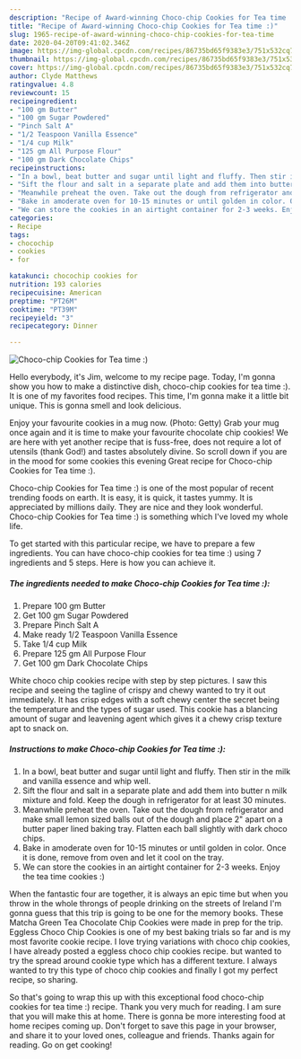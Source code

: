 ```yaml
---
description: "Recipe of Award-winning Choco-chip Cookies for Tea time :)"
title: "Recipe of Award-winning Choco-chip Cookies for Tea time :)"
slug: 1965-recipe-of-award-winning-choco-chip-cookies-for-tea-time
date: 2020-04-20T09:41:02.346Z
image: https://img-global.cpcdn.com/recipes/86735bd65f9383e3/751x532cq70/choco-chip-cookies-for-tea-time-recipe-main-photo.jpg
thumbnail: https://img-global.cpcdn.com/recipes/86735bd65f9383e3/751x532cq70/choco-chip-cookies-for-tea-time-recipe-main-photo.jpg
cover: https://img-global.cpcdn.com/recipes/86735bd65f9383e3/751x532cq70/choco-chip-cookies-for-tea-time-recipe-main-photo.jpg
author: Clyde Matthews
ratingvalue: 4.8
reviewcount: 15
recipeingredient:
- "100 gm Butter"
- "100 gm Sugar Powdered"
- "Pinch Salt A"
- "1/2 Teaspoon Vanilla Essence"
- "1/4 cup Milk"
- "125 gm All Purpose Flour"
- "100 gm Dark Chocolate Chips"
recipeinstructions:
- "In a bowl, beat butter and sugar until light and fluffy. Then stir in the milk and vanilla essence and whip well."
- "Sift the flour and salt in a separate plate and add them into butter n milk mixture and fold. Keep the dough in refrigerator for at least 30 minutes."
- "Meanwhile preheat the oven. Take out the dough from refrigerator and make small lemon sized balls out of the dough and place 2&#34; apart on a butter paper lined baking tray. Flatten each ball slightly with dark choco chips."
- "Bake in amoderate oven for 10-15 minutes or until golden in color. Once it is done, remove from oven and let it cool on the tray."
- "We can store the cookies in an airtight container for 2-3 weeks. Enjoy the tea time cookies :)"
categories:
- Recipe
tags:
- chocochip
- cookies
- for

katakunci: chocochip cookies for 
nutrition: 193 calories
recipecuisine: American
preptime: "PT26M"
cooktime: "PT39M"
recipeyield: "3"
recipecategory: Dinner

---
```



![Choco-chip Cookies for Tea time :)](https://img-global.cpcdn.com/recipes/86735bd65f9383e3/751x532cq70/choco-chip-cookies-for-tea-time-recipe-main-photo.jpg)

Hello everybody, it's Jim, welcome to my recipe page. Today, I'm gonna show you how to make a distinctive dish, choco-chip cookies for tea time :). It is one of my favorites food recipes. This time, I'm gonna make it a little bit unique. This is gonna smell and look delicious.

Enjoy your favourite cookies in a mug now. (Photo: Getty) Grab your mug once again and it is time to make your favourite chocolate chip cookies! We are here with yet another recipe that is fuss-free, does not require a lot of utensils (thank God!) and tastes absolutely divine. So scroll down if you are in the mood for some cookies this evening Great recipe for Choco-chip Cookies for Tea time :).

Choco-chip Cookies for Tea time :) is one of the most popular of recent trending foods on earth. It is easy, it is quick, it tastes yummy. It is appreciated by millions daily. They are nice and they look wonderful. Choco-chip Cookies for Tea time :) is something which I've loved my whole life.


To get started with this particular recipe, we have to prepare a few ingredients. You can have choco-chip cookies for tea time :) using 7 ingredients and 5 steps. Here is how you can achieve it.

<!--inarticleads1-->

##### The ingredients needed to make Choco-chip Cookies for Tea time :):

1. Prepare 100 gm Butter
1. Get 100 gm Sugar Powdered
1. Prepare Pinch Salt A
1. Make ready 1/2 Teaspoon Vanilla Essence
1. Take 1/4 cup Milk
1. Prepare 125 gm All Purpose Flour
1. Get 100 gm Dark Chocolate Chips


White choco chip cookies recipe with step by step pictures. I saw this recipe and seeing the tagline of crispy and chewy wanted to try it out immediately. It has crisp edges with a soft chewy center the secret being the temperature and the types of sugar used. This cookie has a blancing amount of sugar and leavening agent which gives it a chewy crisp texture apt to snack on. 

<!--inarticleads2-->

##### Instructions to make Choco-chip Cookies for Tea time :):

1. In a bowl, beat butter and sugar until light and fluffy. Then stir in the milk and vanilla essence and whip well.
1. Sift the flour and salt in a separate plate and add them into butter n milk mixture and fold. Keep the dough in refrigerator for at least 30 minutes.
1. Meanwhile preheat the oven. Take out the dough from refrigerator and make small lemon sized balls out of the dough and place 2&#34; apart on a butter paper lined baking tray. Flatten each ball slightly with dark choco chips.
1. Bake in amoderate oven for 10-15 minutes or until golden in color. Once it is done, remove from oven and let it cool on the tray.
1. We can store the cookies in an airtight container for 2-3 weeks. Enjoy the tea time cookies :)


When the fantastic four are together, it is always an epic time but when you throw in the whole throngs of people drinking on the streets of Ireland I&#39;m gonna guess that this trip is going to be one for the memory books. These Matcha Green Tea Chocolate Chip Cookies were made in prep for the trip. Eggless Choco Chip Cookies is one of my best baking trials so far and is my most favorite cookie recipe. I love trying variations with choco chip cookies, I have already posted a eggless choco chip cookies recipe. but wanted to try the spread around cookie type which has a different texture. I always wanted to try this type of choco chip cookies and finally I got my perfect recipe, so sharing. 

So that's going to wrap this up with this exceptional food choco-chip cookies for tea time :) recipe. Thank you very much for reading. I am sure that you will make this at home. There is gonna be more interesting food at home recipes coming up. Don't forget to save this page in your browser, and share it to your loved ones, colleague and friends. Thanks again for reading. Go on get cooking!
